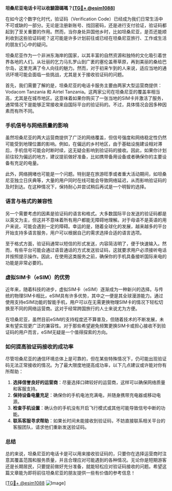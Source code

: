 **坦桑尼亚电话卡可以收驗證碼嗎？[[TG💪+ @esim1088](https://t.me/s/esim1088)]**

在如今这个数字化时代，验证码（Verification Code）已经成为我们日常生活中不可或缺的一部分。无论是注册新账号、找回密码，还是进行支付验证，验证码都起到了至关重要的作用。然而，当你身处异国他乡时，比如坦桑尼亚，是否还能顺利收到这些验证码呢？这可能是许多计划前往或已经在坦桑尼亚旅行、工作或生活的朋友们心中的疑问。

坦桑尼亚作为一个非洲东海岸的国家，以其丰富的自然资源和独特的文化吸引着世界各地的人们。从壮丽的乞力马扎罗山到广袤的塞伦盖蒂草原，再到美丽的桑给巴尔岛，这里充满了令人向往的魅力。然而，对于初来乍到的人来说，适应当地的通讯环境可能会面临一些挑战，尤其是关于接收验证码的问题。

首先，我们需要了解的是，坦桑尼亚的电话卡服务主要由两家大型运营商提供：Vodacom Tanzania 和 Airtel Tanzania。这两家公司在坦桑尼亚的覆盖率相当高，尤其是在城市地区。这意味着如果你购买了一张当地的SIM卡并激活了服务，通常情况下是能够正常接收来自国际平台的验证码的。不过，具体情况会因多种因素而有所不同。

### **手机信号与网络质量的影响**

虽然坦桑尼亚的两大运营商提供了广泛的网络覆盖，但信号强度和网络稳定性仍然可能受到地理位置的影响。例如，在偏远的乡村地区，由于基础设施建设相对滞后，手机信号可能会时断时续，这无疑会影响到验证码的接收。因此，如果你计划前往较为偏远的地方，建议提前做好准备，比如携带备用设备或者确保你的主要设备有充足的电量。

此外，网络拥堵也可能是一个问题。特别是在旅游旺季或者重大活动期间，如坦桑尼亚独立日庆典等，大量的用户同时在线可能会导致网络延迟，从而影响验证码的及时到达。在这种情况下，保持耐心并尝试稍后再试是一个明智的选择。

### **语言与格式的兼容性**

另一个需要考虑的因素是验证码的语言和格式。大多数国际平台发送的验证码都是以英文为主，但这并不意味着所有用户都能无障碍地理解。对于母语不是英语的用户来说，可能会遇到一定的障碍。幸运的是，随着全球化的发展，越来越多的平台开始支持多语言服务，用户可以根据自己的需求选择合适的语言选项。

至于格式方面，验证码通常以短信的形式发送，内容简洁明了，便于快速输入。然而，有些平台可能会通过语音通话的方式发送验证码，这就要求用户必须接听电话并按照提示操作。因此，在使用这类服务之前，确保你的手机具备接听国际来电的功能是非常必要的。

### **虚拟SIM卡（eSIM）的优势**

近年来，随着科技的进步，虚拟SIM卡（eSIM）逐渐成为一种新兴的选择。与传统的物理SIM卡相比，eSIM具有许多优势，其中之一便是其全球漫游能力。通过使用支持eSIM功能的智能手机，用户可以在无需更换物理SIM卡的情况下轻松切换至不同的网络运营商。这对于经常跨国旅行的人士来说尤为方便。

在坦桑尼亚，虽然目前eSIM的支持程度还不算普及，但随着技术的不断发展，未来有望实现更广泛的兼容性。对于那些希望避免频繁更换SIM卡或担心接收不到验证码的用户而言，eSIM无疑是一个值得探索的方向。

### **如何提高验证码接收的成功率**

尽管坦桑尼亚的通信环境总体上是可靠的，但在某些特殊情况下，仍可能出现验证码无法正常接收的情况。为了最大限度地提高成功率，以下几点建议或许能对你有所帮助：

1. **选择信誉良好的运营商**：尽量选择口碑较好的运营商，这样可以确保网络质量和客服支持。
2. **保持设备电量充足**：确保你的手机电池充满电，并随身携带充电器或移动电源。
3. **检查手机设置**：确认你的手机没有开启飞行模式或其他可能导致信号中断的功能。
4. **联系客服寻求帮助**：如果长时间未能接收到验证码，不妨直接联系相关平台的客服团队，请求他们重新发送验证码。

### **总结**

总的来说，坦桑尼亚的电话卡是可以用来接收验证码的，只要你在选择运营商时注意其覆盖范围和服务质量，并且合理应对可能遇到的各种情况。无论你是短期游客还是长期居民，只要提前做好充分准备，就能轻松应对验证码接收的问题。希望这篇文章能为即将前往坦桑尼亚的朋友提供一些有价值的参考信息！

[[TG💪+ @esim1088](https://t.me/s/esim1088) ![Image](https://i.postimg.cc/4NQfJmqS/Snipaste-2025-05-13-00-14-12.png)]